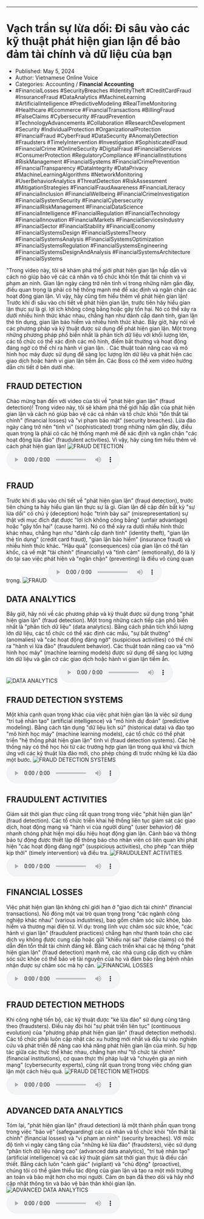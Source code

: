 
---

# Vạch trần sự lừa dối: Đi sâu vào các kỹ thuật phát hiện gian lận để bảo đảm tài chính và dữ liệu của bạn

- Published: May 5, 2024
- Author: Vietnamese Online Voice
- Categories: Accounting / **Financial Accounting**
- #FinancialLosses #SecurityBreaches #IdentityTheft #CreditCardFraud #InsuranceFraud #DataAnalytics #MachineLearning #ArtificialIntelligence #PredictiveModeling #RealTimeMonitoring #Healthcare #Ecommerce #FinancialTransactions #BillingFraud #FalseClaims #Cybersecurity #FraudPrevention #TechnologyAdvancements #Collaboration #ResearchDevelopment #Security #IndividualProtection #OrganizationalProtection #FinancialFraud #CyberFraud #DataSecurity #AnomalyDetection #Fraudsters #TimelyIntervention #Investigation #SophisticatedFraud #FinancialCrime #OnlineSecurity #DigitalFraud #FinancialServices #ConsumerProtection #RegulatoryCompliance #FinancialInstitutions #RiskManagement #FinancialSystems #FinancialCrimePrevention #FinancialTransparency #DataIntegrity #DataPrivacy #MachineLearningAlgorithms #NetworkMonitoring #UserBehaviorAnalytics #ThreatDetection #RiskAssessment #MitigationStrategies #FinancialFraudAwareness #FinancialLiteracy #FinancialInclusion #FinancialWellbeing #FinancialCrimeInvestigation #FinancialSystemSecurity #FinancialCybersecurity #FinancialRiskManagement #FinancialDataScience #FinancialIntelligence #FinancialRegulation #FinancialTechnology #FinancialInnovation #FinancialMarkets #FinancialServicesIndustry #FinancialSector #FinancialStability #FinancialEconomy #FinancialSystemsDesign #FinancialSystemsTheory #FinancialSystemsAnalysis #FinancialSystemsOptimization #FinancialSystemsRegulation #FinancialSystemsEngineering #FinancialSystemsDesignAndAnalysis #FinancialSystemsArchitecture #FinancialSystems

"Trong video này, tôi sẽ khám phá thế giới phát hiện gian lận hấp dẫn và cách nó giúp bảo vệ các cá nhân và tổ chức khỏi tổn thất tài chính và vi phạm an ninh. Gian lận ngày càng trở nên tinh vi trong những năm gần đây, điều quan trọng là phải có hệ thống mạnh mẽ để xác định và ngăn chặn các hoạt động gian lận. Vì vậy, hãy cùng tìm hiểu thêm về phát hiện gian lận! Trước khi đi sâu vào chi tiết về phát hiện gian lận, trước tiên hãy hiểu gian lận thực sự là gì. lợi ích không công bằng hoặc gây tổn hại. Nó có thể xảy ra dưới nhiều hình thức khác nhau, chẳng hạn như đánh cắp danh tính, gian lận thẻ tín dụng, gian lận bảo hiểm và nhiều hình thức khác. Bây giờ, hãy nói về các phương pháp và kỹ thuật được sử dụng để phát hiện gian lận. Một trong những phương pháp phổ biến nhất là phân tích dữ liệu với khối lượng lớn, các tổ chức có thể xác định các mô hình, điểm bất thường và hoạt động đáng ngờ có thể chỉ ra hành vi gian lận. . Các thuật toán nâng cao và mô hình học máy được sử dụng để sàng lọc lượng lớn dữ liệu và phát hiện các giao dịch hoặc hành vi gian lận tiềm ẩn. Các Boss có thể xem video hướng dẫn chi tiết ở bên dưới nhé.


## FRAUD DETECTION

Chào mừng bạn đến với video của tôi về "phát hiện gian lận" (fraud detection)! Trong video này, tôi sẽ khám phá thế giới hấp dẫn của phát hiện gian lận và cách nó giúp bảo vệ các cá nhân và tổ chức khỏi "tổn thất tài chính" (financial losses) và "vi phạm bảo mật" (security breaches). Lừa đảo ngày càng trở nên "tinh vi" (sophisticated) trong những năm gần đây, điều quan trọng là phải có các hệ thống mạnh mẽ để xác định và ngăn chặn "các hoạt động lừa đảo" (fraudulent activities). Vì vậy, hãy cùng tìm hiểu thêm về cách phát hiện gian lận!
![FRAUD DETECTION](https://http-archiver-apis-production-80.schnworks.com/storage/images/transitions/2024-05-05/transition--55683913036-Montserrat-Bold-880E4F.jpg)
<audio controls>
    <source src="https://http-archiver-apis-production-80.schnworks.com/storage/storage/audio/file-3925779490.mp3" type="audio/mpeg">
</audio>



## FRAUD

Trước khi đi sâu vào chi tiết về "phát hiện gian lận" (fraud detection), trước tiên chúng ta hãy hiểu gian lận thực sự là gì. Gian lận đề cập đến bất kỳ "sự lừa dối" có chủ ý (deception) hoặc "trình bày sai" (misrepresentation) sự thật với mục đích đạt được "lợi ích không công bằng" (unfair advantage) hoặc "gây tổn hại" (cause harm). Nó có thể xảy ra dưới nhiều hình thức khác nhau, chẳng hạn như "đánh cắp danh tính" (identity theft), "gian lận thẻ tín dụng" (credit card fraud), "gian lận bảo hiểm" (insurance fraud) và nhiều hình thức khác. "Hậu quả" (consequences) của gian lận có thể tàn khốc, cả về mặt "tài chính" (financially) và "tình cảm" (emotionally), đó là lý do tại sao việc phát hiện và "ngăn chặn" (preventing) là điều vô cùng quan trọng.
![FRAUD](https://http-archiver-apis-production-80.schnworks.com/storage/images/transitions/2024-05-05/transition--10035912563-Montserrat-Regular-4A148C.jpg)
<audio controls>
    <source src="https://http-archiver-apis-production-80.schnworks.com/storage/storage/audio/file-43109227201.mp3" type="audio/mpeg">
</audio>



## DATA ANALYTICS

Bây giờ, hãy nói về các phương pháp và kỹ thuật được sử dụng trong "phát hiện gian lận" (fraud detection). Một trong những cách tiếp cận phổ biến nhất là "phân tích dữ liệu" (data analytics). Bằng cách phân tích khối lượng lớn dữ liệu, các tổ chức có thể xác định các mẫu, "sự bất thường" (anomalies) và "các hoạt động đáng ngờ" (suspicious activities) có thể chỉ ra "hành vi lừa đảo" (fraudulent behavior). Các thuật toán nâng cao và "mô hình học máy" (machine learning models) được sử dụng để sàng lọc lượng lớn dữ liệu và gắn cờ các giao dịch hoặc hành vi gian lận tiềm ẩn.
![DATA ANALYTICS](https://http-archiver-apis-production-80.schnworks.com/storage/images/transitions/2024-05-05/transition-17788218973-Montserrat-SemiBold-303F9F.jpg)
<audio controls>
    <source src="https://http-archiver-apis-production-80.schnworks.com/storage/storage/audio/file-20947614210.mp3" type="audio/mpeg">
</audio>



## FRAUD DETECTION SYSTEMS

Một khía cạnh quan trọng khác của việc phát hiện gian lận là việc sử dụng "trí tuệ nhân tạo" (artificial intelligence) và "mô hình dự đoán" (predictive modeling). Bằng cách tận dụng "dữ liệu lịch sử" (historical data) và đào tạo "mô hình học máy" (machine learning models), các tổ chức có thể phát triển "hệ thống phát hiện gian lận" tinh vi (fraud detection systems). Các hệ thống này có thể học hỏi từ các trường hợp gian lận trong quá khứ và thích ứng với các kỹ thuật lừa đảo mới, cho phép chúng đi trước những kẻ lừa đảo một bước.
![FRAUD DETECTION SYSTEMS](https://http-archiver-apis-production-80.schnworks.com/storage/images/transitions/2024-05-05/transition--81933582704-Montserrat-Regular-303F9F.jpg)
<audio controls>
    <source src="https://http-archiver-apis-production-80.schnworks.com/storage/storage/audio/file-8787241158.mp3" type="audio/mpeg">
</audio>



## FRAUDULENT ACTIVITIES

Giám sát thời gian thực cũng rất quan trọng trong việc "phát hiện gian lận" (fraud detection). Các tổ chức triển khai hệ thống liên tục giám sát các giao dịch, hoạt động mạng và "hành vi của người dùng" (user behavior) để nhanh chóng phát hiện mọi dấu hiệu hoạt động gian lận. Cảnh báo và thông báo tự động được thiết lập để thông báo cho nhân viên có liên quan khi phát hiện "các hoạt động đáng ngờ" (suspicious activities), cho phép "can thiệp kịp thời" (timely intervention) và điều tra.
![FRAUDULENT ACTIVITIES](https://http-archiver-apis-production-80.schnworks.com/storage/images/transitions/2024-05-05/transition-27107340487-Montserrat-Bold-9C27B0.jpg)
<audio controls>
    <source src="https://http-archiver-apis-production-80.schnworks.com/storage/storage/audio/file-7553439634.mp3" type="audio/mpeg">
</audio>



## FINANCIAL LOSSES

Việc phát hiện gian lận không chỉ giới hạn ở "giao dịch tài chính" (financial transactions). Nó đóng một vai trò quan trọng trong "các ngành công nghiệp khác nhau" (various industries), bao gồm chăm sóc sức khỏe, bảo hiểm và thương mại điện tử. Ví dụ: trong lĩnh vực chăm sóc sức khỏe, "các hành vi gian lận" (fraudulent practices) chẳng hạn như thanh toán cho các dịch vụ không được cung cấp hoặc gửi "khiếu nại sai" (false claims) có thể dẫn đến tổn thất tài chính đáng kể. Bằng cách triển khai các hệ thống "phát hiện gian lận" (fraud detection) mạnh mẽ, các nhà cung cấp dịch vụ chăm sóc sức khỏe có thể bảo vệ tài nguyên của họ và đảm bảo rằng bệnh nhân nhận được sự chăm sóc mà họ cần.
![FINANCIAL LOSSES](https://http-archiver-apis-production-80.schnworks.com/storage/images/transitions/2024-05-05/transition--11535174608-Montserrat-SemiBold-303F9F.jpg)
<audio controls>
    <source src="https://http-archiver-apis-production-80.schnworks.com/storage/storage/audio/file-15944648661.mp3" type="audio/mpeg">
</audio>



## FRAUD DETECTION METHODS

Khi công nghệ tiến bộ, các kỹ thuật được "kẻ lừa đảo" sử dụng cũng tăng theo (fraudsters). Điều này đòi hỏi "sự phát triển liên tục" (continuous evolution) của "phương pháp phát hiện gian lận" (fraud detection methods). Các tổ chức phải luôn cập nhật các xu hướng mới nhất và đầu tư vào nghiên cứu và phát triển để nâng cao khả năng phát hiện gian lận của mình. Sự hợp tác giữa các thực thể khác nhau, chẳng hạn như "tổ chức tài chính" (financial institutions), cơ quan thực thi pháp luật và "chuyên gia an ninh mạng" (cybersecurity experts), cũng rất quan trọng trong việc chống gian lận một cách hiệu quả.
![FRAUD DETECTION METHODS](https://http-archiver-apis-production-80.schnworks.com/storage/images/transitions/2024-05-05/transition-12951960168-Montserrat-Regular-880E4F.jpg)
<audio controls>
    <source src="https://http-archiver-apis-production-80.schnworks.com/storage/storage/audio/file-1456547202.mp3" type="audio/mpeg">
</audio>



## ADVANCED DATA ANALYTICS

Tóm lại, "phát hiện gian lận" (fraud detection) là một thành phần quan trọng trong việc "bảo vệ" (safeguarding) các cá nhân và tổ chức khỏi "tổn thất tài chính" (financial losses) và "vi phạm an ninh" (security breaches). Với mức độ tinh vi ngày càng tăng của "những kẻ lừa đảo" (fraudsters), việc sử dụng "phân tích dữ liệu nâng cao" (advanced data analytics), "trí tuệ nhân tạo" (artificial intelligence) và các kỹ thuật giám sát thời gian thực là điều cần thiết. Bằng cách luôn "cảnh giác" (vigilant) và "chủ động" (proactive), chúng tôi có thể giảm thiểu tác động của gian lận và tạo ra một môi trường an toàn và bảo mật hơn cho mọi người. Cảm ơn bạn đã theo dõi và hãy nhớ cập nhật thông tin và bảo vệ bản thân khỏi gian lận.
![ADVANCED DATA ANALYTICS](https://http-archiver-apis-production-80.schnworks.com/storage/images/transitions/2024-05-05/transition-20275845726-Montserrat-ExtraBold-303F9F.jpg)
<audio controls>
    <source src="https://http-archiver-apis-production-80.schnworks.com/storage/storage/audio/file-1766299605.mp3" type="audio/mpeg">
</audio>

